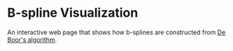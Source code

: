 B-spline Visualization
===

An interactive web page that shows how b-splines are constructed from <a href="https://en.wikipedia.org/wiki/De_Boor's_algorithm">De Boor's algorithm</a>.
